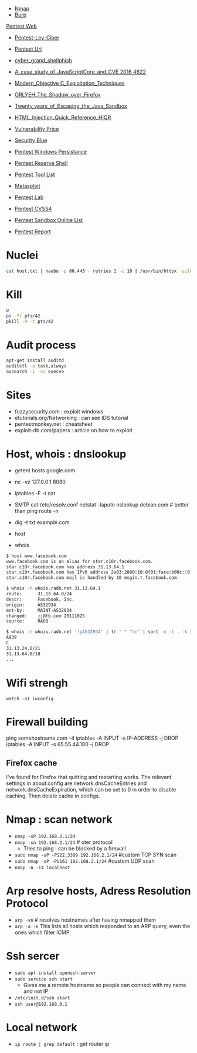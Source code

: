 * [Nmap](Nmap.md)
* [Burp](Burp.md)


[Pentest Web](Pentest-Web.md)

* [Pentest-Ley-Ciber](Pentest-Ley-Ciber.md)
* [Pentest Uri](Pentest-Uri)
* [cyber_grand_shellphish](Pentest-cyber_grand_shellphish)
* [A_case_study_of_JavaScriptCore_and_CVE 2016 4622](Pentest-A_case_study_of_JavaScriptCore_and_CVE-2016-4622)
* [Modern_Objective C_Exploitation_Techniques](Pentest-Modern_Objective-C_Exploitation_Techniques)
* [ORLYEH_The_Shadow_over_Firefox](Pentest-ORLYEH_The_Shadow_over_Firefox)
* [Twenty_years_of_Escaping_the_Java_Sandbox](Pentest-Java-Twenty_years_of_Escaping_the_Java_Sandbox)
* [HTML_Injection_Quick_Reference_HIQR](Pentest-HTML_Injection_Quick_Reference_HIQR)
* [Vulnerability Price](Vulnerability-Price.md)
* [Security Blue](Security-Blue.md)

* [Pentest Windows Persistance](Pentest-Windows-Persistance)
* [Pentest Reserve Shell](Pentest-Reserve-Shell)

* [Pentest Tool List](Pentest-Tool-List)
* [Metasploit](Metasploit)
* [Pentest Lab](Pentest-Lab)
* [Pentest CVSS4](Pentest-CVSS4)
* [Pentest Sandbox Online List](Pentest-Sandbox-Online-List)
* [Pentest Report](Pentest-Report)

# Nuclei

```bash
cat host.txt | naabu -p 80,443 - retries 1 -c 10 | /usr/bin/httpx -silent | nuclei -t /home/consultor/nuclei-templates/ -me salida
```

# Kill

```bash
w
ps -ft pts/42
pkill -9 -t pts/42
```
# Audit process
```sh
apt-get install auditd
auditctl -a task,always
ausearch -i -sc execve
```

# Sites

* fuzzysecurity.com : exploit windows
* etutorials.org/Networking : can see IDS tutorial
* pentestmonkey.net : cheatsheet
* exploit-db.com/papers : article on how to exploit

# Host, whois : dnslookup

* getent hosts google.com
* nc -vz 127.0.0.1 8080
* iptables -F -t nat
* SMTP
	cat /etc/resolv.conf
	netstat -laputn
	nslookup debian.com  # better than ping
	route -n

* dig -t txt example.com
* host
* whois
```sh
$ host www.facebook.com
www.facebook.com is an alias for star.c10r.facebook.com.
star.c10r.facebook.com has address 31.13.64.1
star.c10r.facebook.com has IPv6 address 2a03:2880:10:8f01:face:b00c::9
star.c10r.facebook.com mail is handled by 10 msgin.t.facebook.com.

$ whois -h whois.radb.net 31.13.64.1
route:      31.13.64.0/24
descr:      Facebook, Inc.
origin:     AS32934
mnt-by:     MAINT-AS32934
changed:    jj@fb.com 20111025
source:     RADB

$ whois -h whois.radb.net '!gAS32934' | tr " " "\n" | sort -n -t . -k 1,1 -k 2,2 -k 3,3 -k 4,4 
A939
C
31.13.24.0/21
31.13.64.0/18
...
```

# Wifi strengh
	watch -n1 iwconfig

# Firewall building
  ping somehostname.com -4
  iptables -A INPUT -s IP-ADDRESS -j DROP
  iptables -A INPUT -s 65.55.44.100 -j DROP
  
## Firefox cache
I've found for Firefox that quitting and restarting works. The relevant settings in about:config are network.dnsCacheEntries and network.dnsCacheExpiration, which can be set to 0 in order to disable caching.
Then delete cache in configs.


# Nmap : scan network
*	`nmap -sP 192.168.2.1/24`
*	`nmap -sn 192.168.2.1/24` # oter protocol
	*	Tries to ping : can be blocked by a firewall
*	`sudo nmap -sP -PS22,3389 192.168.2.1/24` #custom TCP SYN scan
*	`sudo nmap -sP -PU161 192.168.2.1/24` #custom UDP scan
* `nmap -A -T4 localhost`

# Arp resolve hosts, Adress Resolution Protocol
* `arp -vn` # resolves hostnames after having nmapped them
*	`arp -a -n` This lists all hosts which responded to an ARP query, even the ones which filter ICMP.

# Ssh sercer
* `sudo apt install openssh-server`
* `sudo service ssh start`
	* Gives me a remote hostname so people can connect with my name and not IP
* `/etc/init.d/ssh start`
* `ssh user@192.168.0.1`


# Local network

* `ip route | grep default` : get router ip
